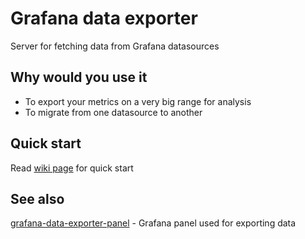 # Grafana data exporter

Server for fetching data from Grafana datasources

## Why would you use it

* To export your metrics on a very big range for analysis
* To migrate from one datasource to another

## Quick start

Read [wiki page](https://github.com/CorpGlory/grafana-data-exporter/wiki/How-to-use) for quick start

## See also

[grafana-data-exporter-panel](https://github.com/CorpGlory/grafana-data-exporter-panel) - Grafana panel used for exporting data
